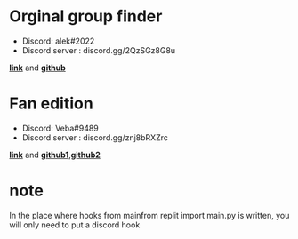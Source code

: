 
# Orginal group finder

* Discord: alek#2022
* Discord server : discord.gg/2QzSGz8G8u


 [**link**](https://replit.com/@AleksGroupFinder/AleksGroupFinder) and [**github**](https://github.com/Alektherblxdev/Roblox-Group-Finder)
 

# Fan edition

* Discord: Veba#9489
* Discord server : discord.gg/znj8bRXZrc

[**link**](https://replit.com/@yunusbayrak/AleksGroupFinderV2?v=1) and [**github1**](https://github.com/Alektherblxdev/Roblox-Group-Finder/tree/fan-edit),[**github2**](https://github.com/Vebaisback/GroupFinder/tree/main)

# note
In the place where hooks from mainfrom replit import main.py is written, you will only need to put a discord hook
